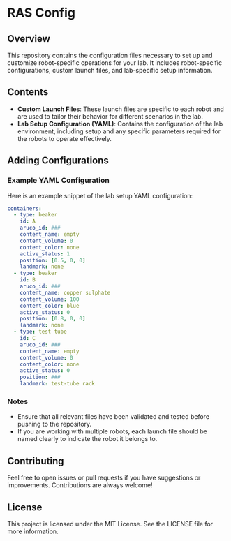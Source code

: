 # RAS Config

## Overview
This repository contains the configuration files necessary to set up and customize robot-specific operations for your lab. It includes robot-specific configurations, custom launch files, and lab-specific setup information.

## Contents
- **Custom Launch Files**: These launch files are specific to each robot and are used to tailor their behavior for different scenarios in the lab.
- **Lab Setup Configuration (YAML)**: Contains the configuration of the lab environment, including setup and any specific parameters required for the robots to operate effectively.

## Adding Configurations


### Example YAML Configuration
Here is an example snippet of the lab setup YAML configuration:

```yaml
containers:
  - type: beaker
    id: A
    aruco_id: ###
    content_name: empty
    content_volume: 0
    content_color: none
    active_status: 1
    position: [0.5, 0, 0]
    landmark: none
  - type: beaker
    id: B
    aruco_id: ###
    content_name: copper sulphate
    content_volume: 100
    content_color: blue
    active_status: 0
    position: [0.8, 0, 0]
    landmark: none
  - type: test tube
    id: C
    aruco_id: ###
    content_name: empty
    content_volume: 0
    content_color: none
    active_status: 0
    position: ###
    landmark: test-tube rack

```
### Notes
- Ensure that all relevant files have been validated and tested before pushing to the repository.
- If you are working with multiple robots, each launch file should be named clearly to indicate the robot it belongs to.

## Contributing
Feel free to open issues or pull requests if you have suggestions or improvements. Contributions are always welcome!

## License
This project is licensed under the MIT License. See the LICENSE file for more information.

